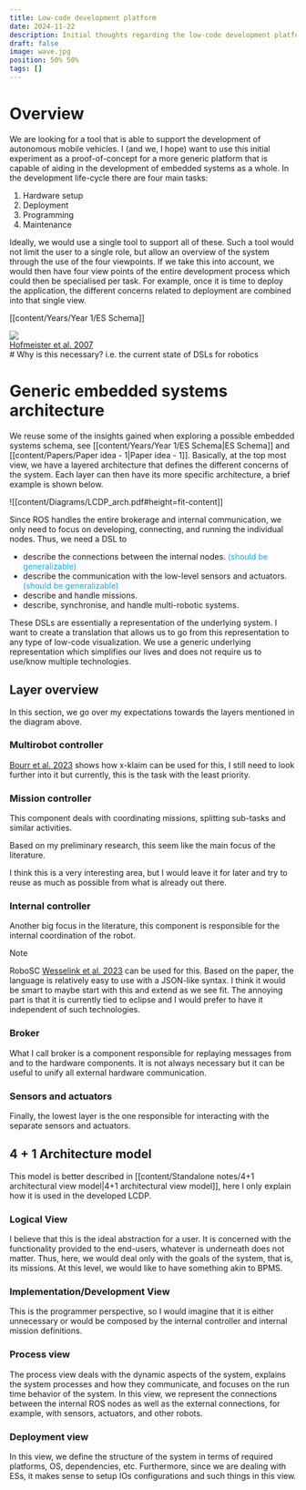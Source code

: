 ```yaml
---
title: Low-code development platform
date: 2024-11-22
description: Initial thoughts regarding the low-code development platform
draft: false
image: wave.jpg
position: 50% 50%
tags: []
---
```


# Overview

We are looking for a tool that is able to support the development of autonomous mobile vehicles. I (and we, I hope) want to use this initial experiment as a proof-of-concept for a more generic platform that is capable of aiding in the development of embedded systems as a whole. In the development life-cycle there are four main tasks:

1. Hardware setup
2. Deployment
3. Programming
4. Maintenance

Ideally, we would use a single tool to support all of these. Such a tool would not limit the user to a single role, but allow an overview of the system through the use of the four viewpoints. If we take this into account, we would then have four view points of the entire development process which could then be specialised per task. For example, once it is time to deploy the application, the different concerns related to deployment are combined into that single view.

[[content/Years/Year 1/ES Schema]]

<div class="caption-img-container">
  <div class="caption-img">
    <img src=/static/images/four_views.png />
    <figcaption> <a href="https://linkinghub.elsevier.com/retrieve/pii/S0164121206001634">Hofmeister et al. 2007</a></figcaption>
  </div>
</div>
# Why is this necessary? i.e. the current state of DSLs for robotics


# Generic embedded systems architecture
 

 We reuse some of the insights gained when exploring a possible embedded systems schema, see [[content/Years/Year 1/ES Schema|ES Schema]] and [[content/Papers/Paper idea - 1|Paper idea - 1]]. Basically, at the top most view, we have a layered architecture that defines the different concerns of the system. Each layer can then have its more specific architecture, a brief example is shown below.

![[content/Diagrams/LCDP_arch.pdf#height=fit-content]]

Since ROS handles the entire brokerage and internal communication, we only need to focus on developing, connecting, and running the individual nodes. Thus, we need a DSL to

- describe the connections between the internal nodes. <span style="color:rgb(0, 176, 240)">(should be generalizable)</span>
- describe the communication with the low-level sensors and actuators. <span style="color:rgb(0, 176, 240)">(should be generalizable)</span>
- describe and handle missions.
- describe, synchronise, and handle multi-robotic systems.

These DSLs are essentially a representation of the underlying system. I want to create a translation that allows us to go from this representation to any type of low-code visualization. We use a generic underlying representation which simplifies our lives and does not require us to use/know multiple technologies. 

## Layer overview

In this section, we go over my expectations towards the layers mentioned in the diagram above.

### Multirobot controller

[Bourr  et al. 2023](https://pubblicazioni.unicam.it/handle/11581/484448) shows how x-klaim can be used for this, I still need to look further into it but currently, this is the task with the least priority.

### Mission controller

This component deals with coordinating missions, splitting sub-tasks and similar activities.

Based on my preliminary research, this seem like the main focus of the literature.

I think this is a very interesting area, but I would leave it for later and try to reuse as much as possible from what is already out there.

### Internal controller

Another big focus in the literature, this component is responsible for the internal coordination of the robot. 

> [!note]
> RoboSC [Wesselink  et al. 2023](https://ieeexplore.ieee.org/document/10161436/?arnumber=10161436&tag=1) can be used for this. Based on the paper, the language is relatively easy to use with a JSON-like syntax. I think it would be smart to maybe start with this and extend as we see fit. The annoying part is that it is currently tied to eclipse and I would prefer to have it independent of such technologies.
### Broker

What I call broker is a component responsible for replaying messages from and to the hardware components. It is not always necessary but it can be useful to unify all external hardware communication.

### Sensors and actuators

Finally, the lowest layer is the one responsible for interacting with the separate sensors and actuators.

## 4 + 1 Architecture model

This model is better described in [[content/Standalone notes/4+1 architectural view model|4+1 architectural view model]], here I only explain how it is used in the developed LCDP.

### Logical View

I believe that this is the ideal abstraction for a user. It is concerned with the functionality provided to the end-users, whatever is underneath does not matter. Thus, here, we would deal only with the goals of the system, that is, its missions. At this level, we would like to have something akin to BPMS.

### Implementation/Development View

This is the programmer perspective, so I would imagine that it is either unnecessary or would be composed by the internal controller and internal mission definitions.

### Process view

The process view deals with the dynamic aspects of the system, explains the system processes and how they communicate, and focuses on the run time behavior of the system. In this view, we represent the connections between the internal ROS nodes as well as the external connections, for example, with sensors, actuators, and other robots.

### Deployment view

In this view, we define the structure of the system in terms of required platforms, OS, dependencies, etc. Furthermore, since we are dealing with ESs, it makes sense to setup IOs configurations and such things in this view. 
